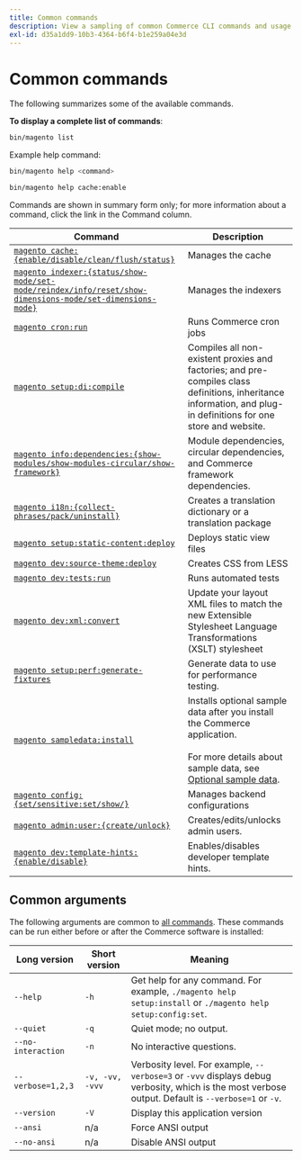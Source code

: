 ```yaml
---
title: Common commands
description: View a sampling of common Commerce CLI commands and usage.
exl-id: d35a1dd9-10b3-4364-b6f4-b1e259a04e3d
---
```

# Common commands

The following summarizes some of the available commands.

**To display a complete list of commands**:

```bash
bin/magento list
```

Example help command:

```bash
bin/magento help <command>
```

```bash
bin/magento help cache:enable
```

Commands are shown in summary form only; for more information about a command, click the link in the Command column.

|Command|Description|
|--- |--- |
|[`magento cache:{enable/disable/clean/flush/status}`](../cli/manage-cache.md)|Manages the cache|
|[`magento indexer:{status/show-mode/set-mode/reindex/info/reset/show-dimensions-mode/set-dimensions-mode}`](../cli/manage-indexers.md)|Manages the indexers|
|[`magento cron:run`](../cli/configure-cron-jobs.md)|Runs Commerce cron jobs|
|[`magento setup:di:compile`](../cli/code-compiler.md)|Compiles all non-existent proxies and factories; and pre-compiles class definitions, inheritance information, and plug-in definitions for one store and website.|
|[`magento info:dependencies:{show-modules/show-modules-circular/show-framework}`](../cli/dependency-reports.md)|Module dependencies, circular dependencies, and Commerce framework dependencies.|
|[`magento i18n:{collect-phrases/pack/uninstall}`](../cli/localization.md)|Creates a translation dictionary or a translation package|
|[`magento setup:static-content:deploy`](../cli/static-view-file-deployment.md)|Deploys static view files|
|[`magento dev:source-theme:deploy`](../cli/create-symlinks.md)|Creates CSS from LESS|
|[`magento dev:tests:run`](../cli/unit-tests.md)|Runs automated tests|
|[`magento dev:xml:convert`](../cli/convert-layout-files.md)|Update your layout XML files to match the new Extensible Stylesheet Language Transformations (XSLT) stylesheet|
|[`magento setup:perf:generate-fixtures`](../cli/generate-data.md)|Generate data to use for performance testing.|
|[`magento sampledata:install`](../../installation/sample-data/overview.md)|Installs optional sample data after you install the Commerce application.<br><br>For more details about sample data, see [Optional sample data](../../installation/sample-data/overview.md).|
|[`magento config:{set/sensitive:set/show/}`](../cli/set-configuration-values.md)|Manages backend configurations|
|[`magento admin:user:{create/unlock}`](../../installation/tutorials/admin.md#create-edit-or-unloack-an-administrator-account)| Creates/edits/unlocks admin users.|
|[`magento dev:template-hints:{enable/disable}`](https://developer.adobe.com/commerce/frontend-core/guide/themes/debug/)|Enables/disables developer template hints.|

## Common arguments

The following arguments are common to [all commands](/help/tools/reference/commerce-on-premises.md). These commands can be run either before or after the Commerce software is installed:

|Long version|Short version|Meaning|
|--- |--- |--- |
|`--help`|`-h`|Get help for any command. For example, `./magento help setup:install` or `./magento help setup:config:set`.|
|`--quiet`|`-q`|Quiet mode; no output.|
|`--no-interaction`|`-n`|No interactive questions.|
|`--verbose=1,2,3`|`-v, -vv, -vvv`|Verbosity level. For example, `--verbose=3` or `-vvv` displays debug verbosity, which is the most verbose output. Default is `--verbose=1` or `-v`.|
|`--version`|`-V`|Display this application version|
|`--ansi`|n/a|Force ANSI output|
|`--no-ansi`|n/a|Disable ANSI output|

